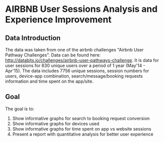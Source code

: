 # AIRBNB User Sessions Analysis and Experience Improvement

## Data Introduction
The data was taken from one of the airbnb challenges "Airbnb User Pathway Challenges". Data can be found here: http://databits.io/challenges/airbnb-user-pathways-challenge. It is data for user sessions for 630 unique users over a period of 1 year (May'14 - Apr'15). The data includes 7756 unique sessions, session numbers for users, device-app combination, search/message/booking requests information and time spent on the app/site.

## Goal
The goal is to:

1. Show informative graphs for search to booking request conversion
2. Show informative graphs for devices used
3. Show informative graphs for time spent on app vs website sessions
4. Present a report with quantitative analysis for better user experience

